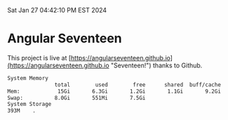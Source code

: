Sat Jan 27 04:42:10 PM EST 2024

# Angular Seventeen


This project is live at [https://angularseventeen.github.io](https://angularseventeen.github.io "Seventeen!") thanks to Github.

```bash
System Memory
               total        used        free      shared  buff/cache   available
Mem:            15Gi       6.3Gi       1.2Gi       1.1Gi       9.2Gi       9.0Gi
Swap:          8.0Gi       551Mi       7.5Gi
System Storage
393M	.
